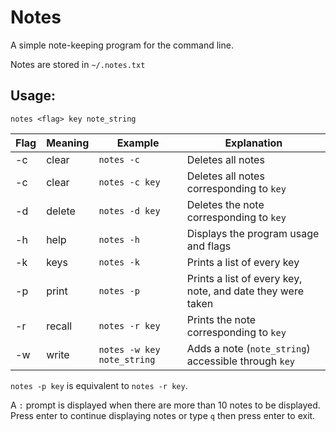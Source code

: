 # Notes

A simple note-keeping program for the command line.

Notes are stored in `~/.notes.txt`

## Usage:

`notes <flag> key note_string`

|Flag	|Meaning|Example|Explanation|
|-------|-------|-------|-----------|
|-c	|clear	|`notes -c`|Deletes all notes|
|-c	|clear	|`notes -c key`|Deletes all notes corresponding to `key`|
|-d	|delete	|`notes -d key`|Deletes the note corresponding to `key`|
|-h	|help	|`notes -h`|Displays the program usage and flags|
|-k	|keys	|`notes -k`|Prints a list of every key|
|-p	|print	|`notes -p`|Prints a list of every key, note, and date they were taken|
|-r	|recall	|`notes -r key`|Prints the note corresponding to `key`|
|-w	|write	|`notes -w key note_string`|Adds a note (`note_string`) accessible through `key`|

`notes -p key` is equivalent to `notes -r key`.

A `:` prompt is displayed when there are more than 10 notes to be displayed.
Press enter to continue displaying notes or type `q` then press enter to exit.
